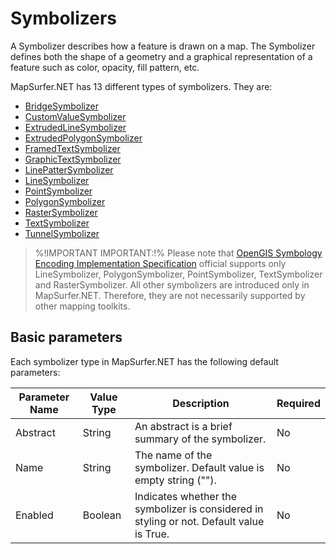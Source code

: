 # Symbolizers

A Symbolizer describes how a feature is drawn on a map. The Symbolizer defines both the shape of a geometry and a graphical representation of a feature such as color, opacity, fill pattern, etc.  


MapSurfer.NET has 13 different types of symbolizers. They are:

- [BridgeSymbolizer](/usermanual/styling/symbolizers/bridgesymbolizer.md)
- [CustomValueSymbolizer](/usermanual/styling/symbolizers/customvaluesymbolizer.md)
- [ExtrudedLineSymbolizer](/usermanual/styling/symbolizers/extrudedlinesymbolizer.md)
- [ExtrudedPolygonSymbolizer](/usermanual/styling/symbolizers/extrudedpolygonsymbolizer.md)
- [FramedTextSymbolizer](/usermanual/styling/symbolizers/framedtextsymbolizer.md)
- [GraphicTextSymbolizer](/usermanual/styling/symbolizers/graphictextsymbolizer.md)
- [LinePatterSymbolizer](/usermanual/styling/symbolizers/linepatternsymbolizer.md)
- [LineSymbolizer](/usermanual/styling/symbolizers/linesymbolizer.md)
- [PointSymbolizer](/usermanual/styling/symbolizers/pointsymbolizer.md)
- [PolygonSymbolizer](/usermanual/styling/symbolizers/polygonsymbolizer.md)
- [RasterSymbolizer](/usermanual/styling/symbolizers/rastersymbolizer.md)
- [TextSymbolizer](/usermanual/styling/symbolizers/textsymbolizer.md)
- [TunnelSymbolizer](/usermanual/styling/symbolizers/tunnelsymbolizer.md)


> %!IMPORTANT IMPORTANT:!% Please note that [OpenGIS Symbology Encoding Implementation Specification](http://portal.opengeospatial.org/files/?artifact_id=16700) official supports only LineSymbolizer, PolygonSymbolizer, PointSymbolizer, TextSymbolizer and RasterSymbolizer. All other symbolizers are introduced only in MapSurfer.NET. Therefore, they are not necessarily supported by other mapping toolkits.  


## Basic parameters

Each symbolizer type in MapSurfer.NET has the following default parameters:

Parameter Name | Value Type | Description | Required
------------ | ------------- | ------------- | -------------
Abstract | String | An abstract is a brief summary of the symbolizer. | No
Name | String | The name of the symbolizer. Default value is empty string (""). | No
Enabled | Boolean |  Indicates whether the symbolizer is considered in styling or not. Default value is True. | No
